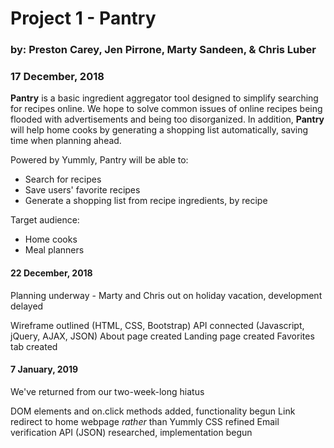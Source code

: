 # Project 1 - Pantry
### by: Preston Carey, Jen Pirrone, Marty Sandeen, & Chris Luber
### 17 December, 2018
**Pantry** is a basic ingredient aggregator tool designed to simplify searching for recipes online.
We hope to solve common issues of online recipes being flooded with advertisements and being too disorganized. In addition, **Pantry** will help home cooks by generating a shopping list automatically, saving time when planning ahead.

Powered by Yummly, Pantry will be able to:
* Search for recipes
* Save users' favorite recipes
* Generate a shopping list from recipe ingredients, by recipe

Target audience:
* Home cooks
* Meal planners


#### 22 December, 2018
Planning underway - Marty and Chris out on holiday vacation, development delayed

Wireframe outlined (HTML, CSS, Bootstrap)
API connected (Javascript, jQuery, AJAX, JSON)
About page created
Landing page created
Favorites tab created


#### 7 January, 2019
We've returned from our two-week-long hiatus

DOM elements and on.click methods added, functionality begun
Link redirect to home webpage *rather* than Yummly
CSS refined
Email verification API (JSON) researched, implementation begun

